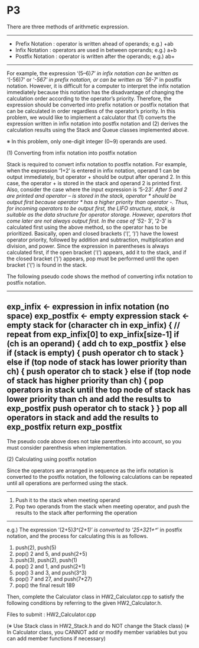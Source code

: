 # P3

 There are three methods of arithmetic expression.
 
 ---
- Prefix Notation : operator is written ahead of operands; e.g.) +ab
- Infix Notation : operators are used in between operands; e.g.) a+b
- Postfix Notation : operator is written after the operands; e.g.) ab+
---

For example, the expression ‘(5–6)*7’ in infix notation can be written as ‘*(-56)7’ or ‘*-567’ in prefix notation, or can be written as ‘56-7*’ in postfix notation. However, it is difficult for a computer to interpret the infix notation immediately because this notation has the disadvantage of changing the calculation order according to the operator’s priority. Therefore, the expression should be converted into prefix notation or postfix notation that can be calculated in order regardless of the operator’s priority. In this problem, we would like to implement a calculator that (1) converts the expression written in infix notation into postfix notation and (2) derives the calculation results using the Stack and Queue classes implemented above.

※ In this problem, only one-digit integer (0~9) operands are used.

(1) Converting from infix notation into postfix notation

Stack is required to convert infix notation to postfix notation. For example, when the expression ‘1+2’ is entered in infix notation, operand 1 can be output immediately, but operator + should be output after operand 2. In this case, the operator + is stored in the stack and operand 2 is printed first. Also, consider the case where the input expression is ‘5-2*3’. After 5 and 2 are printed and operator – is stored in the stack, operator * should be output first because operator * has a higher priority than operator -. Thus, for incoming operators to be output first, the LIFO structure, stack, is suitable as the data structure for operator storage.
However, operators that come later are not always output first. In the case of ‘5*2- 3’, ‘2-3’ is calculated first using the above method, so the operator has to be prioritized. Basically, open and closed brackets (‘(‘, ‘)’) have the lowest operator priority, followed by addition and subtraction, multiplication and division, and power. Since the expression in parentheses is always calculated first, if the open bracket (‘(‘) appears, add it to the stack, and if the closed bracket (‘)’) appears, pop must be performed until the open bracket (‘(‘) is found in the stack.

The following pseudo code shows the method of converting infix notation to
postfix notation.

---
exp_infix ← expression in infix notation (no space)
exp_postfix ← empty expression
stack ← empty stack
for (character ch in exp_infix) { // repeat from exp_infix[0] to exp_infix[size-1]
if (ch is an operand) { add ch to exp_postfix }
else if (stack is empty) { push operator ch to stack }
else if (top node of stack has lower priority than ch)
{ push operator ch to stack }
else if (top node of stack has higher priority than ch) {
pop operators in stack until the top node of stack has lower priority than ch and add the results to exp_postfix
push operator ch to stack }
}
pop all operators in stack and add the results to exp_postfix
return exp_postfix
---

The pseudo code above does not take parenthesis into account, so you must
consider parenthesis when implementation.

(2) Calculating using postfix notation

Since the operators are arranged in sequence as the infix notation is converted to
the postfix notation, the following calculations can be repeated until all operations
are performed using the stack.

---
1) Push it to the stack when meeting operand
2) Pop two operands from the stack when meeting operator, and push the results to the stack after performing the operation
---

e.g.)
The expression ‘(2+5)*3^(2+1)’ is converted to ‘25+321+^*’ in postfix notation,
and the process for calculating this is as follows.
 1) push(2), push(5) 
 2) pop() 2 and 5, and push(2+5)
 3) push(3), push(2), push(1)
 4) pop() 2 and 1, and push(2+1)
 5) pop() 3 and 3, and push(3^3) 
 6) pop() 7 and 27, and push(7*27)
 7) pop() the final result 189

Then, complete the Calculator class in HW2_Calculator.cpp to satisfy the following conditions by referring to the given HW2_Calculator.h.

Files to submit : HW2_Calculator.cpp

(※ Use Stack class in HW2_Stack.h and do NOT change the Stack class)
(※ In Calculator class, you CANNOT add or modify member variables but you can add member functions if necessary)
